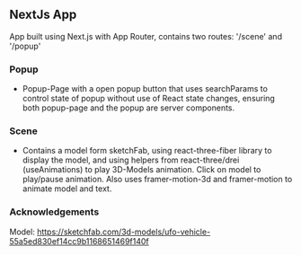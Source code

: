 ## NextJs App

App built using Next.js with App Router, contains two routes: '/scene' and '/popup'

### Popup
- Popup-Page with a open popup button that uses searchParams to control state of popup without use of React state changes, ensuring both popup-page and the popup are server components.

### Scene
- Contains a model form sketchFab, using react-three-fiber library to display the model, and using helpers from react-three/drei (useAnimations) to play 3D-Models animation. Click on model to play/pause animation. Also uses framer-motion-3d and framer-motion to animate model and text.

### Acknowledgements
Model: https://sketchfab.com/3d-models/ufo-vehicle-55a5ed830ef14cc9b1168651469f140f
